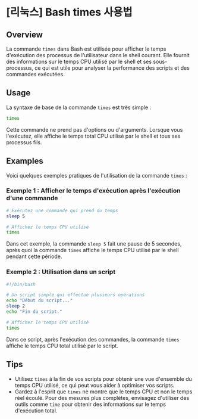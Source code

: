 # [리눅스] Bash times 사용법

## Overview
La commande `times` dans Bash est utilisée pour afficher le temps d'exécution des processus de l'utilisateur dans le shell courant. Elle fournit des informations sur le temps CPU utilisé par le shell et ses sous-processus, ce qui est utile pour analyser la performance des scripts et des commandes exécutées.

## Usage
La syntaxe de base de la commande `times` est très simple :

```bash
times
```

Cette commande ne prend pas d'options ou d'arguments. Lorsque vous l'exécutez, elle affiche le temps total CPU utilisé par le shell et tous ses processus fils.

## Examples
Voici quelques exemples pratiques de l'utilisation de la commande `times` :

### Exemple 1 : Afficher le temps d'exécution après l'exécution d'une commande
```bash
# Exécutez une commande qui prend du temps
sleep 5

# Affichez le temps CPU utilisé
times
```
Dans cet exemple, la commande `sleep 5` fait une pause de 5 secondes, après quoi la commande `times` affiche le temps CPU utilisé par le shell pendant cette période.

### Exemple 2 : Utilisation dans un script
```bash
#!/bin/bash

# Un script simple qui effectue plusieurs opérations
echo "Début du script..."
sleep 2
echo "Fin du script."

# Afficher le temps CPU utilisé
times
```
Dans ce script, après l'exécution des commandes, la commande `times` affiche le temps CPU total utilisé par le script.

## Tips
- Utilisez `times` à la fin de vos scripts pour obtenir une vue d'ensemble du temps CPU utilisé, ce qui peut vous aider à optimiser vos scripts.
- Gardez à l'esprit que `times` ne montre que le temps CPU et non le temps réel écoulé. Pour des mesures plus complètes, envisagez d'utiliser des outils comme `time` pour obtenir des informations sur le temps d'exécution total.